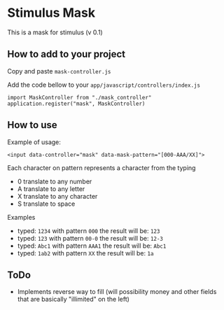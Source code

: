 # Stimulus Mask

This is a mask for stimulus (v 0.1)

## How to add to your project

Copy and paste `mask-controller.js`

Add the code bellow to your `app/javascript/controllers/index.js`
```
import MaskController from "./mask_controller"
application.register("mask", MaskController)
```

## How to use

Example of usage:
```
<input data-controller="mask" data-mask-pattern="[000-AAA/XX]">
```
Each character on pattern represents a character from the typing

- 0 translate to any number
- A translate to any letter
- X translate to any character
- S translate to space

Examples

- typed: `1234` with pattern `000` the result will be: `123`
- typed: `123` with pattern `00-0` the result will be: `12-3`
- typed: `Abc1` with pattern `AAA1` the result will be: `Abc1`
- typed: `1ab2` with pattern `XX` the result will be: `1a`

## ToDo

- Implements reverse way to fill (will possibility money and other fields that are basically "illimited" on the left)
